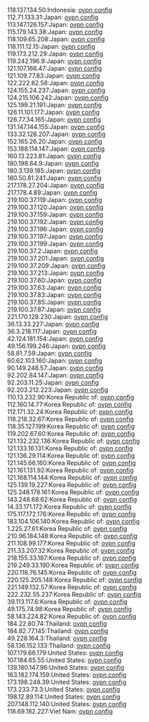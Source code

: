 118.137.134.50:Indonesia: [ovpn config](vpn/118_137_134_50.ovpn)  
112.71.133.31:Japan: [ovpn config](vpn/112_71_133_31.ovpn)  
113.147.126.157:Japan: [ovpn config](vpn/113_147_126_157.ovpn)  
115.179.143.38:Japan: [ovpn config](vpn/115_179_143_38.ovpn)  
118.109.65.208:Japan: [ovpn config](vpn/118_109_65_208.ovpn)  
118.111.12.15:Japan: [ovpn config](vpn/118_111_12_15.ovpn)  
119.173.212.29:Japan: [ovpn config](vpn/119_173_212_29.ovpn)  
119.242.196.9:Japan: [ovpn config](vpn/119_242_196_9.ovpn)  
121.107.166.47:Japan: [ovpn config](vpn/121_107_166_47.ovpn)  
121.109.77.83:Japan: [ovpn config](vpn/121_109_77_83.ovpn)  
122.222.82.58:Japan: [ovpn config](vpn/122_222_82_58.ovpn)  
124.155.24.237:Japan: [ovpn config](vpn/124_155_24_237.ovpn)  
124.215.106.242:Japan: [ovpn config](vpn/124_215_106_242.ovpn)  
125.199.21.191:Japan: [ovpn config](vpn/125_199_21_191.ovpn)  
126.11.101.177:Japan: [ovpn config](vpn/126_11_101_177.ovpn)  
126.77.34.165:Japan: [ovpn config](vpn/126_77_34_165.ovpn)  
131.147.144.155:Japan: [ovpn config](vpn/131_147_144_155.ovpn)  
133.32.128.207:Japan: [ovpn config](vpn/133_32_128_207.ovpn)  
152.165.26.20:Japan: [ovpn config](vpn/152_165_26_20.ovpn)  
153.188.114.147:Japan: [ovpn config](vpn/153_188_114_147.ovpn)  
160.13.223.81:Japan: [ovpn config](vpn/160_13_223_81.ovpn)  
180.198.84.9:Japan: [ovpn config](vpn/180_198_84_9.ovpn)  
180.3.139.185:Japan: [ovpn config](vpn/180_3_139_185.ovpn)  
180.50.81.241:Japan: [ovpn config](vpn/180_50_81_241.ovpn)  
217.178.27.204:Japan: [ovpn config](vpn/217_178_27_204.ovpn)  
217.178.4.89:Japan: [ovpn config](vpn/217_178_4_89.ovpn)  
219.100.37.119:Japan: [ovpn config](vpn/219_100_37_119.ovpn)  
219.100.37.120:Japan: [ovpn config](vpn/219_100_37_120.ovpn)  
219.100.37.159:Japan: [ovpn config](vpn/219_100_37_159.ovpn)  
219.100.37.192:Japan: [ovpn config](vpn/219_100_37_192.ovpn)  
219.100.37.196:Japan: [ovpn config](vpn/219_100_37_196.ovpn)  
219.100.37.197:Japan: [ovpn config](vpn/219_100_37_197.ovpn)  
219.100.37.199:Japan: [ovpn config](vpn/219_100_37_199.ovpn)  
219.100.37.2:Japan: [ovpn config](vpn/219_100_37_2.ovpn)  
219.100.37.201:Japan: [ovpn config](vpn/219_100_37_201.ovpn)  
219.100.37.209:Japan: [ovpn config](vpn/219_100_37_209.ovpn)  
219.100.37.213:Japan: [ovpn config](vpn/219_100_37_213.ovpn)  
219.100.37.60:Japan: [ovpn config](vpn/219_100_37_60.ovpn)  
219.100.37.63:Japan: [ovpn config](vpn/219_100_37_63.ovpn)  
219.100.37.83:Japan: [ovpn config](vpn/219_100_37_83.ovpn)  
219.100.37.85:Japan: [ovpn config](vpn/219_100_37_85.ovpn)  
219.100.37.87:Japan: [ovpn config](vpn/219_100_37_87.ovpn)  
221.170.128.230:Japan: [ovpn config](vpn/221_170_128_230.ovpn)  
36.13.33.227:Japan: [ovpn config](vpn/36_13_33_227.ovpn)  
36.3.218.117:Japan: [ovpn config](vpn/36_3_218_117.ovpn)  
42.124.181.154:Japan: [ovpn config](vpn/42_124_181_154.ovpn)  
49.156.199.246:Japan: [ovpn config](vpn/49_156_199_246.ovpn)  
58.81.7.59:Japan: [ovpn config](vpn/58_81_7_59.ovpn)  
60.62.103.160:Japan: [ovpn config](vpn/60_62_103_160.ovpn)  
90.149.248.57:Japan: [ovpn config](vpn/90_149_248_57.ovpn)  
92.202.84.147:Japan: [ovpn config](vpn/92_202_84_147.ovpn)  
92.203.11.25:Japan: [ovpn config](vpn/92_203_11_25.ovpn)  
92.203.212.223:Japan: [ovpn config](vpn/92_203_212_223.ovpn)  
110.13.232.90:Korea Republic of: [ovpn config](vpn/110_13_232_90.ovpn)  
112.160.14.77:Korea Republic of: [ovpn config](vpn/112_160_14_77.ovpn)  
112.171.32.24:Korea Republic of: [ovpn config](vpn/112_171_32_24.ovpn)  
118.218.32.67:Korea Republic of: [ovpn config](vpn/118_218_32_67.ovpn)  
118.35.127.199:Korea Republic of: [ovpn config](vpn/118_35_127_199.ovpn)  
119.202.67.60:Korea Republic of: [ovpn config](vpn/119_202_67_60.ovpn)  
121.132.232.136:Korea Republic of: [ovpn config](vpn/121_132_232_136.ovpn)  
121.133.16.131:Korea Republic of: [ovpn config](vpn/121_133_16_131.ovpn)  
121.136.29.114:Korea Republic of: [ovpn config](vpn/121_136_29_114.ovpn)  
121.145.66.160:Korea Republic of: [ovpn config](vpn/121_145_66_160.ovpn)  
121.161.131.92:Korea Republic of: [ovpn config](vpn/121_161_131_92.ovpn)  
121.168.114.144:Korea Republic of: [ovpn config](vpn/121_168_114_144.ovpn)  
125.139.19.227:Korea Republic of: [ovpn config](vpn/125_139_19_227.ovpn)  
125.248.178.161:Korea Republic of: [ovpn config](vpn/125_248_178_161.ovpn)  
143.248.68.62:Korea Republic of: [ovpn config](vpn/143_248_68_62.ovpn)  
14.33.171.172:Korea Republic of: [ovpn config](vpn/14_33_171_172.ovpn)  
175.117.172.176:Korea Republic of: [ovpn config](vpn/175_117_172_176.ovpn)  
183.104.106.140:Korea Republic of: [ovpn config](vpn/183_104_106_140.ovpn)  
1.225.27.61:Korea Republic of: [ovpn config](vpn/1_225_27_61.ovpn)  
210.96.184.148:Korea Republic of: [ovpn config](vpn/210_96_184_148.ovpn)  
211.108.99.177:Korea Republic of: [ovpn config](vpn/211_108_99_177.ovpn)  
211.33.207.32:Korea Republic of: [ovpn config](vpn/211_33_207_32.ovpn)  
218.155.33.187:Korea Republic of: [ovpn config](vpn/218_155_33_187.ovpn)  
219.249.33.190:Korea Republic of: [ovpn config](vpn/219_249_33_190.ovpn)  
220.118.76.145:Korea Republic of: [ovpn config](vpn/220_118_76_145.ovpn)  
220.125.205.148:Korea Republic of: [ovpn config](vpn/220_125_205_148.ovpn)  
221.149.132.57:Korea Republic of: [ovpn config](vpn/221_149_132_57.ovpn)  
222.232.55.237:Korea Republic of: [ovpn config](vpn/222_232_55_237.ovpn)  
39.113.117.6:Korea Republic of: [ovpn config](vpn/39_113_117_6.ovpn)  
49.175.74.98:Korea Republic of: [ovpn config](vpn/49_175_74_98.ovpn)  
58.143.224.82:Korea Republic of: [ovpn config](vpn/58_143_224_82.ovpn)  
184.22.80.74:Thailand: [ovpn config](vpn/184_22_80_74.ovpn)  
184.82.77.145:Thailand: [ovpn config](vpn/184_82_77_145.ovpn)  
49.228.164.3:Thailand: [ovpn config](vpn/49_228_164_3.ovpn)  
58.136.152.133:Thailand: [ovpn config](vpn/58_136_152_133.ovpn)  
107.179.66.179:United States: [ovpn config](vpn/107_179_66_179.ovpn)  
107.184.65.55:United States: [ovpn config](vpn/107_184_65_55.ovpn)  
139.180.147.96:United States: [ovpn config](vpn/139_180_147_96.ovpn)  
163.182.174.159:United States: [ovpn config](vpn/163_182_174_159.ovpn)  
173.198.248.39:United States: [ovpn config](vpn/173_198_248_39.ovpn)  
173.233.73.3:United States: [ovpn config](vpn/173_233_73_3.ovpn)  
198.12.89.114:United States: [ovpn config](vpn/198_12_89_114.ovpn)  
207.148.112.140:United States: [ovpn config](vpn/207_148_112_140.ovpn)  
118.69.182.227:Viet Nam: [ovpn config](vpn/118_69_182_227.ovpn)  
